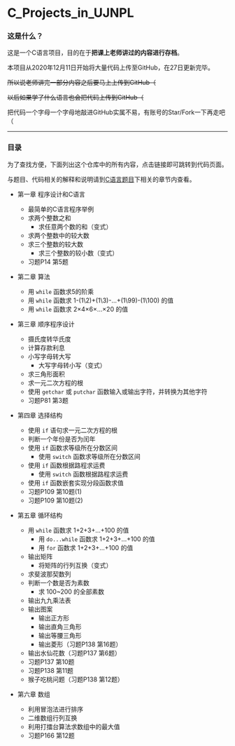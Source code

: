 # C_Projects_in_UJNPL
### 这是什么？
这是一个C语言项目，目的在于**把课上老师讲过的内容进行存档**。

本项目从2020年12月11日开始将大量代码上传至GitHub，在27日更新完毕。

~~所以说老师讲完一部分内容之后要马上上传到GitHub（~~

~~以后如果学了什么语言也会把代码上传到GitHub（~~

把代码一个字母一个字母地敲进GitHub实属不易，有账号的Star/Fork一下再走吧（

***
### 目录
为了查找方便，下面列出这个仓库中的所有内容，点击链接即可跳转到代码页面。

与题目、代码相关的解释和说明请到[C语言题目](https://github.com/HanamiYuushimo/C_Projects_in_College/tree/main/C%E8%AF%AD%E8%A8%80%E9%A2%98%E7%9B%AE)下相关的章节内查看。

- 第一章 程序设计和C语言
  - 最简单的C语言程序举例
  - 求两个整数之和
    - 求任意两个数的和（变式）
  - 求两个整数中的较大数
  - 求三个整数的较大数
    - 求三个整数的较小数（变式）
  - 习题P14 第5题
  
- 第二章 算法
  - 用 `while` 函数求5的阶乘
  - 用 `while` 函数求 1-(1\2)+(1\3)-...+(1\99)-(1\100) 的值
  - 用 `while` 函数求 2×4×6×…×20 的值

- 第三章 顺序程序设计
  - 摄氏度转华氏度
  - 计算存款利息
  - 小写字母转大写
    - 大写字母转小写（变式）
  - 求三角形面积
  - 求一元二次方程的根
  - 使用 `getchar` 或 `putchar` 函数输入或输出字符，并转换为其他字符
  - 习题P81 第3题

- 第四章 选择结构
  - 使用 `if` 语句求一元二次方程的根
  - 判断一个年份是否为闰年
  - 使用 `if` 函数求等级所在分数区间
    - 使用 `switch` 函数求等级所在分数区间
  - 使用 `if` 函数根据路程求运费
    - 使用 `switch` 函数根据路程求运费
  - 使用 `if` 函数嵌套实现分段函数求值
  - 习题P109 第10题(1)
  - 习题P109 第10题(2)
  
- 第五章 循环结构
  - 用 `while` 函数求 1+2+3+...+100 的值
    - 用 `do...while` 函数求 1+2+3+...+100 的值
    - 用 `for` 函数求 1+2+3+...+100 的值
  - 输出矩阵
    - 将矩阵的行列互换（变式）
  - 求斐波那契数列
  - 判断一个数是否为素数
    - 求 100~200 的全部素数
  - 输出九九乘法表
  - 输出图案
    - 输出正方形
    - 输出直角三角形
    - 输出等腰三角形
    - 输出菱形（习题P138 第16题）
  - 输出水仙花数（习题P137 第6题）
  - 习题P137 第10题
  - 习题P138 第11题
  - 猴子吃桃问题（习题P138 第12题）
  
- 第六章 数组
  - 利用冒泡法进行排序
  - 二维数组行列互换
  - 利用打擂台算法求数组中的最大值
  - 习题P166 第12题
